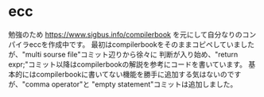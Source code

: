 # ecc
勉強のため https://www.sigbus.info/compilerbook を元にして自分なりのコンパイラeccを作成中です。
最初はcompilerbookをそのままコピペしていましたが、"multi sourse file"コミット辺りから徐々に
判断が入り始め、"return expr;"コミット以降はcompilerbookの解説を参考にコードを書いています。
基本的にはcompilerbookに書いてない機能を勝手に追加する気はないのですが、"comma operator"と
"empty statement"コミットは追加しました。
